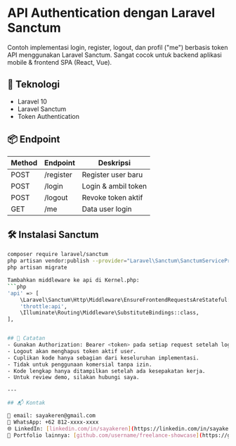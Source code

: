 # API Authentication dengan Laravel Sanctum

Contoh implementasi login, register, logout, dan profil ("me") berbasis token API menggunakan Laravel Sanctum. Sangat cocok untuk backend aplikasi mobile & frontend SPA (React, Vue).

## 🔧 Teknologi

- Laravel 10
- Laravel Sanctum
- Token Authentication

## 📦 Endpoint

| Method | Endpoint  | Deskripsi           |
| ------ | --------- | ------------------- |
| POST   | /register | Register user baru  |
| POST   | /login    | Login & ambil token |
| POST   | /logout   | Revoke token aktif  |
| GET    | /me       | Data user login     |

## 🛠️ Instalasi Sanctum

````bash
composer require laravel/sanctum
php artisan vendor:publish --provider="Laravel\Sanctum\SanctumServiceProvider"
php artisan migrate

Tambahkan middleware ke api di Kernel.php:
```php
'api' => [
    \Laravel\Sanctum\Http\Middleware\EnsureFrontendRequestsAreStateful::class,
    'throttle:api',
    \Illuminate\Routing\Middleware\SubstituteBindings::class,
],


## 📝 Catatan
- Gunakan Authorization: Bearer <token> pada setiap request setelah login.
- Logout akan menghapus token aktif user.
- Cuplikan kode hanya sebagian dari keseluruhan implementasi.
- Tidak untuk penggunaan komersial tanpa izin.
- Kode lengkap hanya ditampilkan setelah ada kesepakatan kerja.
- Untuk review demo, silakan hubungi saya.

---

## 📬 Kontak

📧 email: sayakeren@gmail.com
📱 WhatsApp: +62 812-xxxx-xxxx
🌐 LinkedIn: [linkedin.com/in/sayakeren](https://linkedin.com/in/sayakeren)
📂 Portfolio lainnya: [github.com/username/freelance-showcase](https://github.com/username/freelance-showcase)
````
